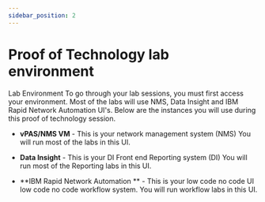 ```yaml
---
sidebar_position: 2
---
```

# Proof of Technology lab environment 
Lab Environment 
To go through your lab sessions, you must first access your environment. Most of the labs will use NMS, Data Insight and IBM Rapid Network Automation UI's. Below are the instances you will use during this proof of technology session.

- **vPAS/NMS VM** - This is your network management system (NMS) You will run most of the labs in this UI. 

- **Data Insight** -  This is your DI Front end Reporting system (DI) You will run most of the Reporting labs in this UI.
- **IBM Rapid Network Automation ** - This is your low code no code UI low code no code workflow system. You will run workflow labs in this UI.  







